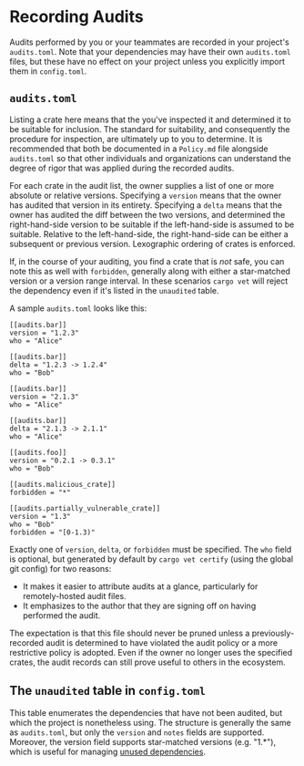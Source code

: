 # Recording Audits

Audits performed by you or your teammates are recorded in your project's
`audits.toml`. Note that your dependencies may have their own `audits.toml`
files, but these have no effect on your project unless you explicitly import
them in `config.toml`.

## `audits.toml`

Listing a crate here means that the you've inspected it and
determined it to be suitable for inclusion. The standard for suitability,
and consequently the procedure for inspection, are ultimately up to you
to determine. It is recommended that both be documented in a `Policy.md`
file alongside `audits.toml` so that other individuals and organizations
can understand the degree of rigor that was applied during the recorded
audits.

For each crate in the audit list, the owner supplies a list of one or more
absolute or relative versions. Specifying a `version` means that the owner has
audited that version in its entirety. Specifying a `delta` means that the owner
has audited the diff between the two versions, and determined the
right-hand-side version to be suitable if the left-hand-side is assumed to be
suitable. Relative to the left-hand-side, the right-hand-side can be either a
subsequent or previous version.  Lexographic ordering of crates is enforced.

If, in the course of your auditing, you find a crate that is _not_ safe, you
can note this as well with `forbidden`, generally along with either a
star-matched version or a version range interval. In these scenarios `cargo vet`
will reject the dependency even if it's listed in the `unaudited` table.

A sample `audits.toml` looks like this:
```
[[audits.bar]]
version = "1.2.3"
who = "Alice"

[[audits.bar]]
delta = "1.2.3 -> 1.2.4"
who = "Bob"

[[audits.bar]]
version = "2.1.3"
who = "Alice"

[[audits.bar]]
delta = "2.1.3 -> 2.1.1"
who = "Alice"

[[audits.foo]]
version = "0.2.1 -> 0.3.1"
who = "Bob"

[[audits.malicious_crate]]
forbidden = "*"

[[audits.partially_vulnerable_crate]]
version = "1.3"
who = "Bob"
forbidden = "[0-1.3)"
```

Exactly one of `version`, `delta`, or `forbidden` must be specified.  The `who`
field is optional, but generated by default by `cargo vet certify` (using the
global git config) for two reasons:
* It makes it easier to attribute audits at a glance, particularly for
  remotely-hosted audit files.
* It emphasizes to the author that they are signing off on having performed the
  audit.

The expectation is that this file should never be pruned unless a previously-recorded
audit is determined to have violated the audit policy or a more
restrictive policy is adopted. Even if the owner no longer uses the specified
crates, the audit records can still prove useful to others in the ecosystem.

## The `unaudited` table in `config.toml`

This table enumerates the dependencies that have not been audited, but which the
project is nonetheless using. The structure is generally the same as
`audits.toml`, but only the `version` and `notes` fields are supported.
Moreover, the version field supports star-matched versions (e.g. "1.*"), which
is useful for managing [unused dependencies](./platform-specific.md).
